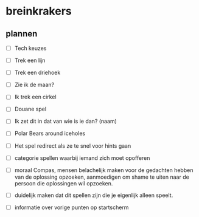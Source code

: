 # breinkrakers

## plannen

- [ ] Tech keuzes

- [ ] Trek een lijn
- [ ] Trek een driehoek
- [ ] Zie ik de maan?
- [ ] Ik trek een cirkel
- [ ] Douane spel
- [ ] Ik zet dit in dat van wie is ie dan? (naam)
- [ ] Polar Bears around iceholes
- [ ] Het spel redirect als ze te snel voor hints gaan

- [ ] categorie spellen waarbij iemand zich moet opofferen
- [ ] moraal Compas, mensen belachelijk maken voor de gedachten hebben van de oplossing opzoeken, aanmoedigen om shame te uiten naar de persoon die oplossingen wil opzoeken.
- [ ] duidelijk maken dat dit spellen zijn die je eigenlijk alleen speelt.
- [ ] informatie over vorige punten op startscherm 
